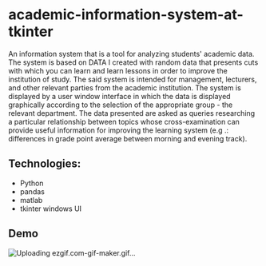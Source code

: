# academic-information-system-at-tkinter
An information system that is a tool for analyzing students' academic data.
The system is based on DATA I created with random data that presents cuts with which you can learn and learn lessons in order to improve the institution of study. The said system is intended for management, lecturers, and other relevant parties from the academic institution.
The system is displayed by a user window interface in which the data is displayed graphically according to the selection of the appropriate group - the relevant department. The data presented are asked as queries researching a particular relationship between topics whose cross-examination can provide useful information for improving the learning system (e.g .: differences in grade point average between morning and evening track).

## Technologies:
- Python
- pandas
- matlab
- tkinter windows UI

## Demo
![Uploading ezgif.com-gif-maker.gif…]()
